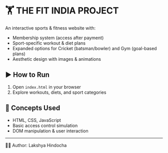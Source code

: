 # 🏋️ THE FIT INDIA PROJECT

An interactive sports & fitness website with:  
- Membership system (access after payment)  
- Sport-specific workout & diet plans  
- Expanded options for Cricket (batsman/bowler) and Gym (goal-based plans)  
- Aesthetic design with images & animations  

## ▶️ How to Run
1. Open `index.html` in your browser  
2. Explore workouts, diets, and sport categories  

## 🎯 Concepts Used
- HTML, CSS, JavaScript  
- Basic access control simulation  
- DOM manipulation & user interaction  

---
👨‍💻 Author: Lakshya Hindocha
